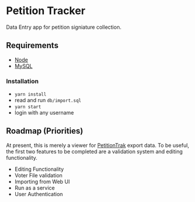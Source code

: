 # Petition Tracker

Data Entry app for petition signiature collection.

## Requirements

* [Node](https://nodejs.org/en/)
* [MySQL](https://packages.ubuntu.com/xenial/mysql-server)

### Installation

* `yarn install`
* read and run `db/import.sql`
* `yarn start`
* login with any username

## Roadmap (Priorities)

At present, this is merely a viewer for [PetitionTrak](petitiontrak.com/)
export data. To be useful, the first two features to be completed are a
validation system and editing functionality.

* Editing Functionality
* Voter File validation
* Importing from Web UI
* Run as a service
* User Authentication
